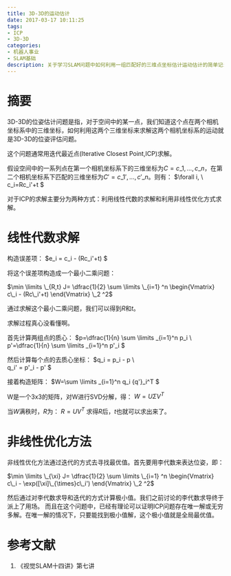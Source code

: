 ```yaml
---
title: 3D-3D的运动估计
date: 2017-03-17 10:11:25
tags:
- ICP
- 3D-3D
categories:
- 机器人事业
- SLAM基础
description: 关于学习SLAM问题中如何利用一组匹配好的三维点坐标估计运动估计的简单记录。
---
```

<!-- more -->

# 摘要
3D-3D的位姿估计问题是指，对于空间中的某一点，我们知道这个点在两个相机坐标系中的三维坐标，如何利用这两个三维坐标来求解这两个相机坐标系的运动就是3D-3D的位姿评估问题。

这个问题通常用迭代最近点(Iterative Closest Point,ICP)求解。

假设空间中的一系列点在第一个相机坐标系下的三维坐标为$C={c\_1,...,c\_n}$，在第二个相机坐标系下匹配的三维坐标为$C'={c\_1',...,c'\_n}$。则有：
$\forall i, \\ c\_i=Rc\_i'+t $ 



对于ICP的求解主要分为两种方式：利用线性代数的求解和利用非线性优化方式求解。

# 线性代数求解

构造误差项：
$e\_i = c\_i - (Rc\_i'+t) $ 

将这个误差项构造成一个最小二乘问题：

$\min \limits \_{R,t} J= \dfrac{1}{2} \sum \limits \_{i=1} ^n \begin{Vmatrix}
c\_i - (Rc\_i'+t)
\end{Vmatrix} \_2 ^2$

通过求解这个最小二乘问题，我们可以得到$R$和$t$。

求解过程真心没看懂啊。

首先计算两组点的质心：
$p=\dfrac{1}{n} \sum \limits \_{i=1}^n p\_i \\\
p'=\dfrac{1}{n} \sum \limits \_{i=1}^n p'\_i
$ 

然后计算每个点的去质心坐标：
$q\_i = p\_i - p \\\
q\_i' = p'\_i - p' 
$ 


接着构造矩阵：
$W=\sum \limits \_{i=1}^n q\_i  {q'}\_i^T $ 

W是一个3x3的矩阵，对W进行SVD分解，得：
$W=U \Sigma V^T$ 

当$W$满秩时，$R$为：
$R=UV^T$
求得$R$后，$t$也就可以求出来了。


# 非线性优化方法
非线性优化方法通过迭代的方式去寻找最优值。首先要用李代数来表达位姿，即：

$\min \limits \_{\xi} J= \dfrac{1}{2} \sum \limits \_{i=1} ^n \begin{Vmatrix}
c\_i - \exp([\xi]\_{\times}c\_i')
\end{Vmatrix} \_2 ^2$

然后通过对李代数求导和迭代的方式计算极小值。我们之前讨论的李代数求导终于派上了用场。
而且在这个问题中，已经有理论可以证明ICP问题存在唯一解或无穷多解。在唯一解的情况下，只要能找到极小值解，这个极小值就是全局最优值。


# 参考文献
1. 《视觉SLAM十四讲》第七讲
















